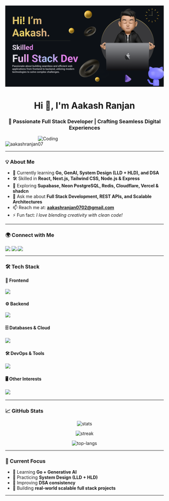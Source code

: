 ![MasterHead](https://github.com/AakashRanjan07/AakashRanjan07/blob/main/Make%20your%20README.png)

<h1 align="center">Hi 👋, I'm Aakash Ranjan</h1>
<h3 align="center">🚀 Passionate Full Stack Developer | Crafting Seamless Digital Experiences</h3>

<img align="right" alt="Coding" width="400" src="https://raw.githubusercontent.com/abhisheknaiidu/abhisheknaiidu/master/code.gif"/>


<p align="left"> <img src="https://komarev.com/ghpvc/?username=aakashranjan07&label=Profile%20views&color=0e75b6&style=flat" alt="aakashranjan07" /> </p>

---

### 💡 About Me
- 🌱 Currently learning **Go, GenAI, System Design (LLD + HLD), and DSA**  
- 🛠 Skilled in **React, Next.js, Tailwind CSS, Node.js & Express**  
- 🔭 Exploring **Supabase, Neon PostgreSQL, Redis, Cloudflare, Vercel & shadcn**  
- 💬 Ask me about **Full Stack Development, REST APIs, and Scalable Architectures**  
- 📫 Reach me at: **aakashranjan0702@gmail.com**  
- ⚡ Fun fact: *I love blending creativity with clean code!*  

---

### 🌍 Connect with Me  
<p align="left">
<a href="https://linkedin.com/in/aakash-ranjan-319b83224" target="_blank"><img align="center" src="https://skillicons.dev/icons?i=linkedin" height="40" /></a>
<a href="https://leetcode.com/aakashranjan07" target="_blank">
  <img align="center" src="https://cdn.iconscout.com/icon/free/png-256/free-leetcode-3521542-2944960.png" height="40" />
</a>
<a href="https://auth.geeksforgeeks.org/user/aakashranjan0702" target="_blank"><img align="center" src="https://img.icons8.com/color/48/000000/GeeksforGeeks.png" height="40" /></a>
</p>

---

### 🛠 Tech Stack

#### 🎨 Frontend  
<p align="left">
  <img src="https://skillicons.dev/icons?i=react,nextjs,angular,tailwind,typescript,js,html,css" />
</p>

#### ⚙️ Backend  
<p align="left">
  <img src="https://skillicons.dev/icons?i=nodejs,express,dotnet,python,java,go" />
</p>

#### 🗄️ Databases & Cloud  
<p align="left">
  <img src="https://skillicons.dev/icons?i=mongodb,postgres,mysql,redis,firebase,aws,neon" />
</p>

#### 🛠 DevOps & Tools  
<p align="left">
  <img src="https://skillicons.dev/icons?i=docker,git,github,postman,linux,vscode,vercel,cloudflare,figma" />
</p>

#### 🖥️ Other Interests  
<p align="left">
  <img src="https://skillicons.dev/icons?i=neovim,bash,zsh" />
</p>

---

### 📈 GitHub Stats
<p align="center">
  <img src="https://github-readme-stats.vercel.app/api?username=aakashranjan07&show_icons=true&theme=radical" alt="stats" />
</p>

<p align="center">
  <img src="https://github-readme-streak-stats.herokuapp.com/?user=aakashranjan07&theme=radical" alt="streak" />
</p>

<p align="center">
  <img src="https://github-readme-stats.vercel.app/api/top-langs?username=aakashranjan07&show_icons=true&locale=en&layout=compact&theme=radical" alt="top-langs" />
</p>

---

### 🚀 Current Focus  
- 📌 Learning **Go + Generative AI**  
- 📌 Practicing **System Design (LLD + HLD)**  
- 📌 Improving **DSA consistency**  
- 📌 Building **real-world scalable full stack projects**  

---
